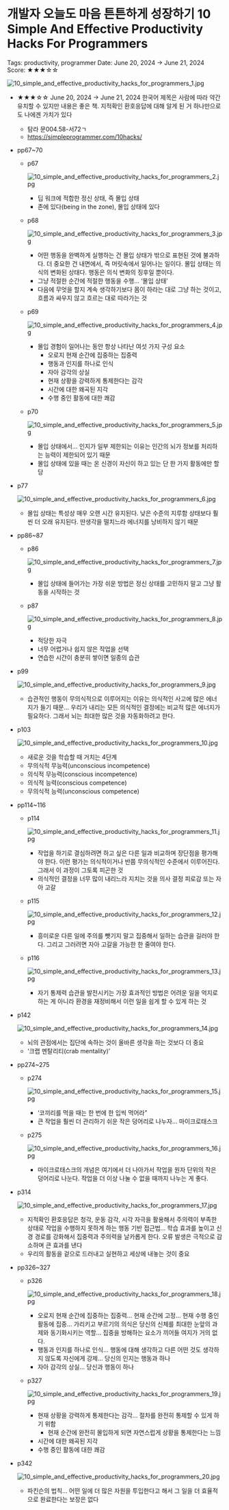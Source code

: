 # 개발자 오늘도 마음 튼튼하게 성장하기 10 Simple And Effective Productivity Hacks For Programmers

Tags: productivity, programmer
Date: June 20, 2024 → June 21, 2024
Score: ★★★☆☆

![10_simple_and_effective_productivity_hacks_for_programmers_1.jpg](10_simple_and_effective_productivity_hacks_for_programmers/10_simple_and_effective_productivity_hacks_for_programmers_1.jpg)

- ★★★☆☆ June 20, 2024 → June 21, 2024 한국어 제목은 사람에 따라 약간 유치할 수 있지만 내용은 좋은 책. 지적확인 환호응답에 대해 알게 된 거 하나만으로도 나에겐 가치가 있다
    - 탐라 문004.58-서72ㄱ
    - https://simpleprogrammer.com/10hacks/
- pp67~70
    - p67

        ![10_simple_and_effective_productivity_hacks_for_programmers_2.jpg](10_simple_and_effective_productivity_hacks_for_programmers/10_simple_and_effective_productivity_hacks_for_programmers_2.jpg)

        - 딥 워크에 적합한 정신 상태, 즉 몰입 상태
        - 존에 있다(being in the zone), 몰입 상태에 있다
    - p68

        ![10_simple_and_effective_productivity_hacks_for_programmers_3.jpg](10_simple_and_effective_productivity_hacks_for_programmers/10_simple_and_effective_productivity_hacks_for_programmers_3.jpg)

        - 어떤 행동을 완벽하게 실행하는 건 몰입 상태가 밖으로 표현된 것에 불과하다. 더 중요한 건 내면에서, 즉 머릿속에서 일어나는 일이다. 몰입 상태는 의식의 변화된 상태다. 행동은 의식 변화의 징후일 뿐이다.
        - 그냥 적절한 순간에 적절한 행동을 수행… ‘몰입 상태’
        - 다음에 무엇을 할지 계속 생각하기보다 몸이 하라는 대로 그냥 하는 것이고, 흐름과 싸우지 않고 흐르는 대로 따라가는 것
    - p69

        ![10_simple_and_effective_productivity_hacks_for_programmers_4.jpg](10_simple_and_effective_productivity_hacks_for_programmers/10_simple_and_effective_productivity_hacks_for_programmers_4.jpg)

        - 몰입 경험이 일어나는 동안 항상 나타난 여섯 가지 구성 요소
            - 오로지 현재 순간에 집중하는 집중력
            - 행동과 인지를 하나로 인식
            - 자아 감각의 상실
            - 현재 상황을 강력하게 통제한다는 감각
            - 시간에 대한 왜곡된 지각
            - 수행 중인 활동에 대한 쾌감
    - p70

        ![10_simple_and_effective_productivity_hacks_for_programmers_5.jpg](10_simple_and_effective_productivity_hacks_for_programmers/10_simple_and_effective_productivity_hacks_for_programmers_5.jpg)

        - 몰입 상태에서… 인지가 일부 제한되는 이유는 인간의 뇌가 정보를 처리하는 능력이 제한되어 있기 때문
        - 몰입 상태에 있을 때는 온 신경이 자신이 하고 있는 단 한 가지 활동에만 할당
- p77

    ![10_simple_and_effective_productivity_hacks_for_programmers_6.jpg](10_simple_and_effective_productivity_hacks_for_programmers/10_simple_and_effective_productivity_hacks_for_programmers_6.jpg)

    - 몰입 상태는 특성상 매우 오랜 시간 유지된다. 낮은 수준의 지루함 상태보다 훨씬 더 오래 유지된다. 딴생각을 떨치느라 에너지를 낭비하지 않기 때문
- pp86~87
    - p86

        ![10_simple_and_effective_productivity_hacks_for_programmers_7.jpg](10_simple_and_effective_productivity_hacks_for_programmers/10_simple_and_effective_productivity_hacks_for_programmers_7.jpg)

        - 몰입 상태에 들어가는 가장 쉬운 방법은 정신 상태를 고민하지 말고 그냥 활동을 시작하는 것
    - p87

        ![10_simple_and_effective_productivity_hacks_for_programmers_8.jpg](10_simple_and_effective_productivity_hacks_for_programmers/10_simple_and_effective_productivity_hacks_for_programmers_8.jpg)

        - 적당한 자극
        - 너무 어렵거나 쉽지 않은 작업을 선택
        - 연습한 시간이 충분히 쌓이면 일종의 습관
- p99

    ![10_simple_and_effective_productivity_hacks_for_programmers_9.jpg](10_simple_and_effective_productivity_hacks_for_programmers/10_simple_and_effective_productivity_hacks_for_programmers_9.jpg)

    - 습관적인 행동이 무의식적으로 이루어지는 이유는 의식적인 사고에 많은 에너지가 들기 때문… 우리가 내리는 모든 의식적인 결정에는 비교적 많은 에너지가 필요하다. 그래서 뇌는 최대한 많은 것을 자동화하려고 한다.
- p103

    ![10_simple_and_effective_productivity_hacks_for_programmers_10.jpg](10_simple_and_effective_productivity_hacks_for_programmers/10_simple_and_effective_productivity_hacks_for_programmers_10.jpg)

    - 새로운 것을 학습할 때 거치는 4단계
    - 무의식적 무능력(unconscious incompetence)
    - 의식적 무능력(conscious incompetence)
    - 의식적 능력(conscious competence)
    - 무의식적 능력(unconscious competence)
- pp114~116
    - p114

        ![10_simple_and_effective_productivity_hacks_for_programmers_11.jpg](10_simple_and_effective_productivity_hacks_for_programmers/10_simple_and_effective_productivity_hacks_for_programmers_11.jpg)

        - 작업을 하기로 결심하려면 하고 싶은 다른 일과 비교하며 장단점을 평가해야 한다. 이런 평가는 의식적이거나 반쯤 무의식적인 수준에서 이루어진다. 그래서 이 과정이 그토록 피곤한 것
        - 의식적인 결정을 너무 많이 내리느라 지치는 것을 의사 결정 피로감 또는 자아 고갈
    - p115

        ![10_simple_and_effective_productivity_hacks_for_programmers_12.jpg](10_simple_and_effective_productivity_hacks_for_programmers/10_simple_and_effective_productivity_hacks_for_programmers_12.jpg)

        - 흥미로운 다른 일에 주의를 뺏기지 말고 집중해서 일하는 습관을 길러야 한다. 그리고 그러려면 자아 고갈을 가능한 한 줄여야 한다.
    - p116

        ![10_simple_and_effective_productivity_hacks_for_programmers_13.jpg](10_simple_and_effective_productivity_hacks_for_programmers/10_simple_and_effective_productivity_hacks_for_programmers_13.jpg)

        - 자기 통제력 습관을 발전시키는 가장 효과적인 방법은 어려운 일을 억지로 하는 게 아니라 환경을 재정비해서 이런 일을 쉽게 할 수 있게 하는 것
- p142

    ![10_simple_and_effective_productivity_hacks_for_programmers_14.jpg](10_simple_and_effective_productivity_hacks_for_programmers/10_simple_and_effective_productivity_hacks_for_programmers_14.jpg)

    - 뇌의 관점에서는 집단에 속하는 것이 올바른 생각을 하는 것보다 더 중요
    - ‘크랩 멘탈리티(crab mentality)’
- pp274~275
    - p274

        ![10_simple_and_effective_productivity_hacks_for_programmers_15.jpg](10_simple_and_effective_productivity_hacks_for_programmers/10_simple_and_effective_productivity_hacks_for_programmers_15.jpg)

        - ‘코끼리를 먹을 때는 한 번에 한 입씩 먹어라”
        - 큰 작업을 훨씬 더 관리하기 쉬운 작은 덩어리로 나누자… 마이크로태스크
    - p275

        ![10_simple_and_effective_productivity_hacks_for_programmers_16.jpg](10_simple_and_effective_productivity_hacks_for_programmers/10_simple_and_effective_productivity_hacks_for_programmers_16.jpg)

        - 마이크로태스크의 개념은 여기에서 더 나아가서 작업을 원자 단위의 작은 덩어리로 나눈다. 작업을 더 이상 나눌 수 없을 때까지 나누는 게 좋다.
- p314

    ![10_simple_and_effective_productivity_hacks_for_programmers_17.jpg](10_simple_and_effective_productivity_hacks_for_programmers/10_simple_and_effective_productivity_hacks_for_programmers_17.jpg)

    - 지적확인 환호응답은 청각, 운동 감각, 시각 자극을 활용해서 주의력이 부족한 상태로 작업을 수행하지 못하게 하는 행동 기반 접근법… 학습 효과를 높이고 신경 경로를 강화해서 집중력과 주의력을 날카롭게 한다. 오류 발생은 극적으로 감소하며 큰 효과를 낸다
    - 우리의 활동을 겉으로 드러내고 실현하고 세상에 내놓는 것이 중요
- pp326~327
    - p326

        ![10_simple_and_effective_productivity_hacks_for_programmers_18.jpg](10_simple_and_effective_productivity_hacks_for_programmers/10_simple_and_effective_productivity_hacks_for_programmers_18.jpg)

        - 오로지 현재 순간에 집중하는 집중력… 현재 순간에 고정… 현재 수행 중인 활동에 집중… 가리키고 부르기의 의식은 당신의 신체를 최대한 눈앞의 과제와 동기화시키는 역할… 집중을 방해하는 요소가 끼어들 여지가 거의 없다.
        - 행동과 인지를 하나로 인식… 행동에 대해 생각하고 다른 어떤 것도 생각하지 않도록 자신에게 강제… 당신의 인지는 행동과 하나
        - 자아 감각의 상실… 당신과 행동이 하나
    - p327

        ![10_simple_and_effective_productivity_hacks_for_programmers_19.jpg](10_simple_and_effective_productivity_hacks_for_programmers/10_simple_and_effective_productivity_hacks_for_programmers_19.jpg)

        - 현재 상황을 강력하게 통제한다는 감각… 절차를 완전히 통제할 수 있게 하기 위함
            - 현재 순간에 완전히 몰입하게 되면 자연스럽게 상황을 통제한다는 느낌
        - 시간에 대한 왜곡된 지각
        - 수행 중인 활동에 대한 쾌감
- p342

    ![10_simple_and_effective_productivity_hacks_for_programmers_20.jpg](10_simple_and_effective_productivity_hacks_for_programmers/10_simple_and_effective_productivity_hacks_for_programmers_20.jpg)

    - 파킨슨의 법칙… 어떤 일에 더 많은 자원을 투입한다고 해서 그 일을 더 효율적으로 완료한다는 보장은 없다
